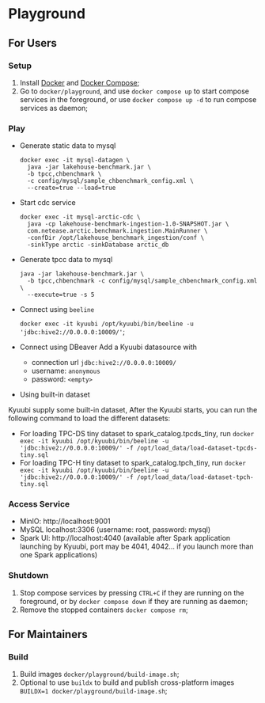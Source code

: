 Playground
===

## For Users

### Setup

1. Install [Docker](https://docs.docker.com/get-docker/) and [Docker Compose](https://docs.docker.com/compose/);
2. Go to `docker/playground`, and use `docker compose up` to start compose services in the foreground, or use `docker compose up -d` to run compose services as daemon;

### Play
- Generate static data to mysql
   ```
   docker exec -it mysql-datagen \
     java -jar lakehouse-benchmark.jar \
     -b tpcc,chbenchmark \
     -c config/mysql/sample_chbenchmark_config.xml \
     --create=true --load=true
   ```

- Start cdc service
  ```
  docker exec -it mysql-arctic-cdc \
    java -cp lakehouse-benchmark-ingestion-1.0-SNAPSHOT.jar \
    com.netease.arctic.benchmark.ingestion.MainRunner \
    -confDir /opt/lakehouse_benchmark_ingestion/conf \
    -sinkType arctic -sinkDatabase arctic_db
  ```

- Generate tpcc data to mysql
  ```
  java -jar lakehouse-benchmark.jar \
    -b tpcc,chbenchmark -c config/mysql/sample_chbenchmark_config.xml \
    --execute=true -s 5
  ```

- Connect using `beeline`

    `docker exec -it kyuubi /opt/kyuubi/bin/beeline -u 'jdbc:hive2://0.0.0.0:10009/'`;

- Connect using DBeaver
Add a Kyuubi datasource with
  - connection url `jdbc:hive2://0.0.0.0:10009/`
  - username: `anonymous`
  - password: `<empty>`

- Using built-in dataset

Kyuubi supply some built-in dataset, After the Kyuubi starts, you can run the following command to load the different datasets:

- For loading TPC-DS tiny dataset to spark_catalog.tpcds_tiny, run `docker exec -it kyuubi /opt/kyuubi/bin/beeline -u 'jdbc:hive2://0.0.0.0:10009/' -f /opt/load_data/load-dataset-tpcds-tiny.sql`
- For loading TPC-H tiny dataset to spark_catalog.tpch_tiny, run `docker exec -it kyuubi /opt/kyuubi/bin/beeline -u 'jdbc:hive2://0.0.0.0:10009/' -f /opt/load_data/load-dataset-tpch-tiny.sql`

### Access Service

- MinIO: http://localhost:9001
- MySQL localhost:3306 (username: root, password: mysql)
- Spark UI: http://localhost:4040 (available after Spark application launching by Kyuubi, port may be 4041, 4042... if you launch more than one Spark applications)

### Shutdown

1. Stop compose services by pressing `CTRL+C` if they are running on the foreground, or by `docker compose down` if they are running as daemon;
2. Remove the stopped containers `docker compose rm`;

## For Maintainers

### Build

1. Build images `docker/playground/build-image.sh`;
2. Optional to use `buildx` to build and publish cross-platform images `BUILDX=1 docker/playground/build-image.sh`;
